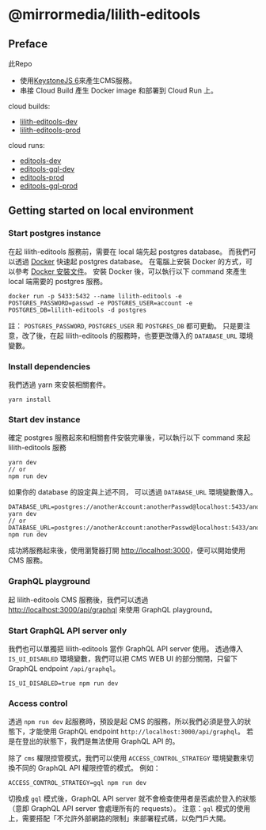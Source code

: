 # @mirrormedia/lilith-editools

## Preface
此Repo
- 使用[KeystoneJS 6](https://keystonejs.com/docs)來產生CMS服務。
- 串接 Cloud Build 產生 Docker image 和部署到 Cloud Run 上。

cloud builds:
- [lilith-editools-dev](https://console.cloud.google.com/cloud-build/triggers;region=global/edit/8d457467-a205-47aa-b2c7-7ad074f162d4?project=mirrorlearning-161006)
- [lilith-editools-prod](https://console.cloud.google.com/cloud-build/triggers;region=global/edit/a092cb26-f629-4b85-8a17-3c4ebbaf5884?project=mirrorlearning-161006)

cloud runs:
- [editools-dev](https://console.cloud.google.com/run/detail/asia-east1/editools-dev?project=mirrorlearning-161006)
- [editools-gql-dev](https://console.cloud.google.com/run/detail/asia-east1/editools-gql-dev?project=mirrorlearning-161006)
- [editools-prod](https://console.cloud.google.com/run/detail/asia-east1/editools-prod?project=mirrorlearning-161006)
- [editools-gql-prod](https://console.cloud.google.com/run/detail/asia-east1/editools-gql-prod?project=mirrorlearning-161006)

## Getting started on local environment
### Start postgres instance
在起 lilith-editools 服務前，需要在 local 端先起 postgres database。
而我們可以透過 [Docker](https://docs.docker.com/) 快速起 postgres database。
在電腦上安裝 Docker 的方式，可以參考 [Docker 安裝文件](https://docs.docker.com/engine/install/)。
安裝 Docker 後，可以執行以下 command 來產生 local 端需要的 postgres 服務。
```
docker run -p 5433:5432 --name lilith-editools -e POSTGRES_PASSWORD=passwd -e POSTGRES_USER=account -e POSTGRES_DB=lilith-editools -d postgres
```

註：
`POSTGRES_PASSWORD`, `POSTGRES_USER` 和 `POSTGRES_DB` 都可更動。
只是要注意，改了後，在起 lilith-editools 的服務時，也要更改傳入的 `DATABASE_URL` 環境變數。

### Install dependencies
我們透過 yarn 來安裝相關套件。
```
yarn install
```

### Start dev instance
確定 postgres 服務起來和相關套件安裝完畢後，可以執行以下 command 來起 lilith-editools 服務
```
yarn dev
// or
npm run dev
```

如果你的 database 的設定與上述不同，
可以透過 `DATABASE_URL` 環境變數傳入。
```
DATABASE_URL=postgres://anotherAccount:anotherPasswd@localhost:5433/anotherDatabase yarn dev
// or
DATABASE_URL=postgres://anotherAccount:anotherPasswd@localhost:5433/anotherDatabase npm run dev
```

成功將服務起來後，使用瀏覽器打開 [http://localhost:3000](http://localhost:3000)，便可以開始使用 CMS 服務。

### GraphQL playground
起 lilith-editools CMS 服務後，我們可以透過 [http://localhost:3000/api/graphql](http://localhost:3000/api/graphql) 來使用 GraphQL playground。

### Start GraphQL API server only
我們也可以單獨把 lilith-editools 當作 GraphQL API server 使用。
透過傳入 `IS_UI_DISABLED` 環境變數，我們可以把 CMS WEB UI 的部分關閉，只留下 GraphQL endpoint `/api/graphql`。
```
IS_UI_DISABLED=true npm run dev
```

### Access control
透過 `npm run dev` 起服務時，預設是起 CMS 的服務，所以我們必須是登入的狀態下，才能使用 GraphQL endpoint `http://localhost:3000/api/graphql`。
若是在登出的狀態下，我們是無法使用 GraphQL API 的。

除了 `cms` 權限控管模式，我們可以使用 `ACCESS_CONTROL_STRATEGY` 環境變數來切換不同的 GraphQL API 權限控管的模式。
例如：
```
ACCESS_CONTROL_STRATEGY=gql npm run dev
```
切換成 `gql` 模式後，GraphQL API server 就不會檢查使用者是否處於登入的狀態（意即 GraphQL API server 會處理所有的 requests）。
注意：`gql` 模式的使用上，需要搭配「不允許外部網路的限制」來部署程式碼，以免門戶大開。
